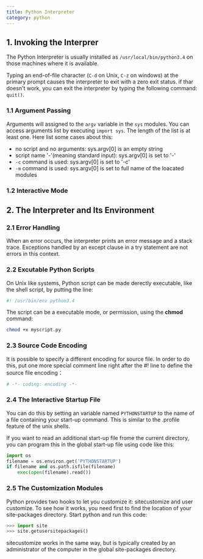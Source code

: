 ```yaml
---
title: Python Interpreter
category: python
---
```


## 1. Invoking the Interprer

The Python Interpreter is usually installed as `/usr/local/bin/python3.4` on those machines where it is available.
<!--more-->

Typing an end-of-file character (`C-d` on Unix, `C-z` on windows) at the primary prompt causes the interpreter to exit with a zero exit status. if thar doesn't work, you can exit the interpreter by typing the following command: `quit()`.

### 1.1 Argument Passing

Arguments will assigned to the `argv` variable in the `sys` modules. You can access arguments list by executing `import sys`. The length of the list is at least one. Here list some cases about this:

- no script and no arguments: sys.argv[0] is an empty string
- script name '-'(meaning standard input): sys.argv[0] is set to '-'
- `-c` command is used: sys.argv[0] is set to '-c'
- `-m` command is used: sys.argv[0] is set to full name of the loacated modules

### 1.2 Interactive Mode

## 2. The Interpreter and Its Environment

### 2.1 Error Handling

When an error occurs, the interpreter prints an error message and a stack trace. Exceptions handled by an except clause in a try statement are not errors in this context.

### 2.2 Excutable Python Scripts

On Unix like systems, Python script can be made derectly executable, like the shell script, by putting the line:

``` python
#! /usr/bin/env python3.4
```

The script can be a executable mode, or permission, using the **chmod** command:

``` bash
chmod +x myscript.py
```

### 2.3 Source Code Encoding

It is possible to specify a different encoding for source file. In order to do this, put one more special comment line right after the #! line to define the source file encoding：

``` python
# -*- coding: encoding -*-
```

### 2.4 The Interactive Startup File

You can do this by setting an variable named `PYTHONSTARTUP` to the name of a file containing your start-up command. This is similar to the .profile feature of the unix shells.

If you want to read an additional start-up file frome the current directory, you can program this in the global start-up file using code like this:

``` python
import os
filename = os.environ.get('PYTHONSTARTUP')
if filename and os.path.isfile(filename)
    exec(open(filename).read())
```

### 2.5 The Customization Modules

Python provides two hooks to let you customize it: sitecustomize and user customize. To see how it works, you need first to find the location of your site-packages directory. Start python and run this code:

``` python
>>> import site
>>> site.getusersitepackages()
```

sitecustomize works in the same way, but is typically created by an administrator of the computer in the global site-packages directory.
